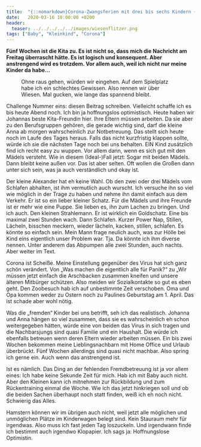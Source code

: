 ```yaml
---
title:  "{::nomarkdown}Corona-Zwangsferien mit drei bis sechs Kindern {:/}"
date:   2020-03-16 10:00:00 +0200
header:
  teaser: ../../../../../images/wiesenflitzer.png
tags: ["Baby", "Kleinkind", "Corona"]
---
```


**Fünf Wochen ist die Kita zu. Es ist nicht so, dass mich die Nachricht am Freitag überrascht hätte. Es ist logisch und konsequent. Aber anstrengend wird es trotzdem. Vor allem auch, weil ich nicht nur meine Kinder da habe…**

<figure>
  <img src="../../../../../images/wiesenflitzer.png" alt="">
  <figcaption>Ohne raus gehen, würden wir eingehen. Auf dem Spielplatz habe ich ein schlechtes Gewissen. Also rennen wir über Wiesen. Mal gucken, wie lange das spannend bleibt.</figcaption>
</figure>

Challenge Nummer eins: diesen Beitrag schreiben. Vielleicht schaffe ich es bis heute Abend noch. Ich bin ja hoffnungslos optimistisch. Heute haben wir Johannas beste Kita-Freundin hier. Ihre Eltern müssen arbeiten. Da sie aber zu den Berufsgruppen gehören, die gerade wichtig sind, darf die kleine Anna ab morgen wahrscheinlich zur Notbetreuung. Das stellt sich heute noch im Laufe des Tages heraus. Falls das nicht kurzfristig klappen sollte, würde ich sie die nächsten Tage noch bei uns behalten. EIN Kind zusätzlich find ich recht easy zu wuppen. Vor allem dann, wenn es sich gut mit den Mädels versteht. Wie in diesem (Ideal-)Fall jetzt: Sogar mit beiden Mädels. Dann bleibt keine außen vor. Das ist aber selten. Oft wollen die Großen dann unter sich sein, was ja auch verständlich und okay ist. 

Der kleine Alexander hat eh keine Wahl. Ob den zwei oder drei Mädels vom Schlafen abhalten, ist ihm vermutlich auch wurscht. Ich versuche ihn so viel wie möglich in der Trage zu haben und nehme ihn damit einfach aus dem Verkehr. Er ist so ein lieber kleiner Schatz. Für die Mädels und ihre Freunde ist er mehr wie eine Puppe. Sie lieben es, ihn zum Lachen zu bringen. Und ich auch. Den kleinen Strahlemann. Er ist wirklich ein Goldschatz. Eine bis maximal zwei Stunden wach. Dann Schlafen. Kurzer Power Nap, Stillen, Lächeln, bisschen meckern, wieder lächeln, kacken, stillen, schlafen. Es könnte so einfach sein. Mein Mann frage neulich auch, was zur Hölle bei Kind eins eigentlich unser Problem war. Tja. Da könnte ich ihm diverse nennen. Unter anderem das Abpumpen alle zwei Stunden, auch nachts. Aber weiter im Text. 

Corona ist Scheiße. Meine Einstellung gegenüber des Virus hat sich ganz schön verändert. Von „Was machen die eigentlich alle für Panik?“ zu „Wir müssen jetzt einfach die Arschbacken zusammen kneifen und unsere älteren Mitbürger schützen. Also meiden wir Sozialkontakte so gut es eben geht. Den Zoobesuch hab ich auf unbestimmte Zeit verschoben. Oma und Opa kommen weder zu Ostern noch zu Paulines Geburtstag am 1. April. Das ist schade aber wohl nötig. 

Was die „fremden“ Kinder bei uns betrifft, seh ich das realistisch. Johanna und Anna hängen so viel zusammen, dass sie es wahrscheinlich eh schon weitergegeben hätten, würde eine von beiden das Virus in sich tragen und die Nachbarsjungs sind quasi Familie und ein Haushalt. Die würde ich ebenfalls betreuen wenn deren Eltern wieder arbeiten müssen. Ein bis zwei Wochen bekommen meine Lieblingsnachbarn mit Home Office und Urlaub überbrückt. Fünf Wochen allerdings sind quasi nicht machbar. Also spring ich gerne ein. Auch wenn das anstrengend ist.

Ist es nämlich. Das Ding an der fehlenden Fremdbetreuung ist ja vor allem eines: Ich habe keine Sekunde Zeit für mich. Hab ich mit Baby auch nicht. Aber den Kleinen kann ich mitnehmen zur Rückbildung und zum Rückentraining einmal die Woche. Wie ich das jetzt hinkriegen soll und ob die beiden Sachen überhaupt noch statt finden, weiß ich eh noch nicht. Schwierig das Alles. 

Hamstern können wir im übrigen auch nicht, weil jetzt alle möglichen und unmöglichen Plätze im Kinderwagen belegt sind. Kein Stauraum mehr für irgendwas. Also muss ich fast jeden Tag loszuckeln. Und irgendwann finde ich bestimmt auch irgendwo Klopapier. Ich sags ja: Hoffnungslose Optimistin. 




 





  


  






					 


 
 









